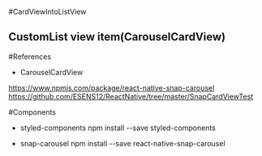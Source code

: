 #CardViewIntoListView
## CustomList view item(CarouselCardView)  


#References
 - CarouselCardView 

 https://www.npmjs.com/package/react-native-snap-carousel
 https://github.com/ESENS12/ReactNative/tree/master/SnapCardViewTest


#Components
- styled-components
npm install --save styled-components

- snap-carousel
npm install --save react-native-snap-carousel
